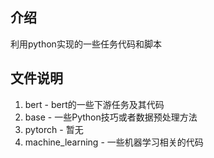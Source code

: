 ## 介绍
利用python实现的一些任务代码和脚本  

## 文件说明
1. bert - bert的一些下游任务及其代码  
2. base - 一些Python技巧或者数据预处理方法  
3. pytorch - 暂无  
4. machine_learning - 一些机器学习相关的代码